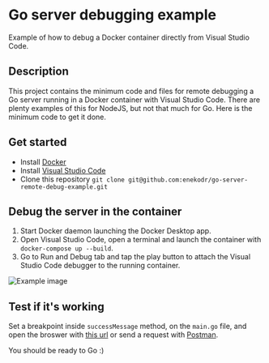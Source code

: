 # Go server debugging example

Example of how to debug a Docker container directly from Visual Studio Code.

## Description

This project contains the minimum code and files for remote debugging a Go server running in a Docker container with Visual Studio Code. There are plenty examples of this for NodeJS, but not that much for Go. Here is the minimum code to get it done.

## Get started

- Install [Docker](https://www.docker.com/products/docker-desktop)
- Install [Visual Studio Code](https://code.visualstudio.com/download)
- Clone this repository `git clone git@github.com:enekodr/go-server-remote-debug-example.git`

## Debug the server in the container

1. Start Docker daemon launching the Docker Desktop app.
2. Open Visual Studio Code, open a terminal and launch the container with `docker-compose up --build`.
3. Go to Run and Debug tab and tap the play button to attach the Visual Studio Code debugger to the running container.

![Example image](https://user-images.githubusercontent.com/25287536/113139757-d3386380-9227-11eb-913e-3a6d0d7d85e1.png)

## Test if it's working

Set a breakpoint inside `successMessage` method, on the `main.go` file, and open the broswer with [this url](http://localhost:8090) or send a request with [Postman](https://www.postman.com).

You should be ready to Go :)

